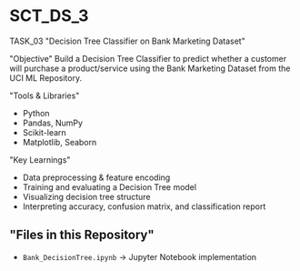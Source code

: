 # SCT_DS_3
TASK_03 "Decision Tree Classifier on Bank Marketing Dataset"

"Objective"
Build a Decision Tree Classifier to predict whether a customer will purchase a product/service using the Bank Marketing Dataset from the UCI ML Repository.

"Tools & Libraries"
- Python
- Pandas, NumPy
- Scikit-learn
- Matplotlib, Seaborn

"Key Learnings"
- Data preprocessing & feature encoding
- Training and evaluating a Decision Tree model
- Visualizing decision tree structure
- Interpreting accuracy, confusion matrix, and classification report

"Files in this Repository"
- 
- `Bank_DecisionTree.ipynb` → Jupyter Notebook implementation
